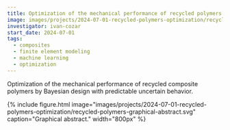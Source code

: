 ```yaml
---
title: Optimization of the mechanical performance of recycled polymers
image: images/projects/2024-07-01-recycled-polymers-optimization/recycled-polymers-graphical-abstract.svg
investigator: ivan-cozar
start_date: 2024-07-01
tags:
  - composites
  - finite element modeling
  - machine learning
  - optimization
---
```


<!-- excerpt start -->
Optimization of the mechanical performance of recycled composite polymers by Bayesian design with predictable uncertain behavior.
<!-- excerpt end -->

{%
  include figure.html
  image="images/projects/2024-07-01-recycled-polymers-optimization/recycled-polymers-graphical-abstract.svg"
  caption="Graphical abstract."
  width="800px"
%}